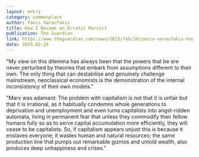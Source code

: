 ```yaml
---
layout: entry
category: commonplace
author: Yanis Varoufakis
title: How I Became an Erratic Marxist
publication: The Guardian
link: https://www.theguardian.com/news/2015/feb/18/yanis-varoufakis-how-i-became-an-erratic-marxist
date: 2015-02-26
---
```


"My view on this dilemma has always been that the powers that be are never perturbed by theories that embark from assumptions different to their own. The only thing that can destabilise and genuinely challenge mainstream, neoclassical economists is the demonstration of the internal inconsistency of their own models."

"Marx was adamant: The problem with capitalism is not that it is unfair but that it is irrational, as it habitually condemns whole generations to deprivation and unemployment and even turns capitalists into angst-ridden automata, living in permanent fear that unless they commodify their fellow humans fully so as to serve capital accumulation more efficiently, they will cease to be capitalists. So, if capitalism appears unjust this is because it enslaves everyone; it wastes human and natural resources; the same production line that pumps out remarkable gizmos and untold wealth, also produces deep unhappiness and crises."
